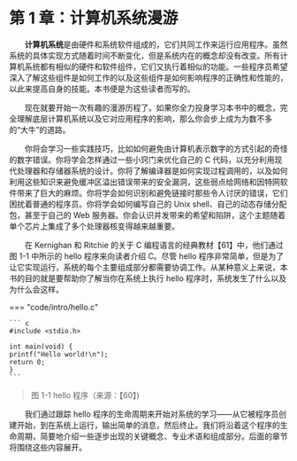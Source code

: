 # 第 1 章：计算机系统漫游

&emsp;&emsp;**计算机系统**是由硬件和系统软件组成的，它们共同工作来运行应用程序。虽然系统的具体实现方式随着时间不断变化，但是系统内在的概念却没有改变。所有计算机系统都有相似的硬件和软件组件，它们又执行着相似的功能。一些程序员希望深入了解这些组件是如何工作的以及这些组件是如何影响程序的正确性和性能的，以此来提高自身的技能。本书便是为这些读者而写的。

&emsp;&emsp;现在就要开始一次有趣的漫游历程了。如果你全力投身学习本书中的概念，完全理解底层计算机系统以及它对应用程序的影响，那么你会步上成为为数不多的“大牛”的道路。

&emsp;&emsp;你将会学习一些实践技巧，比如如何避免由计算机表示数字的方式引起的奇怪的数字错误。你将学会怎样通过一些小窍门来优化自己的 C 代码，以充分利用现代处理器和存储器系统的设计。你将了解编译器是如何实现过程调用的，以及如何利用这些知识来避免缓冲区溢出错误带来的安全漏洞，这些弱点给网络和因特网软件带来了巨大的麻烦。你将学会如何识别和避免链接时那些令人讨厌的错误，它们困扰着普通的程序员。你将学会如何编写自己的 Unix shell、自己的动态存储分配包，甚至于自己的 Web 服务器。你会认识并发带来的希望和陷阱，这个主题随着单个芯片上集成了多个处理器核变得越来越重要。

&emsp;&emsp;在 Kernighan 和 Ritchie 的关于 C 编程语言的经典教材【61】中，他们通过图 1-1 中所示的 hello 程序来向读者介绍 C。尽管 hello 程序非常简单，但是为了让它实现运行，系统的每个主要组成部分都需要协调工作。从某种意义上来说，本书的目的就是要帮助你了解当你在系统上执行 hello 程序时，系统发生了什么以及为什么会这样。

=== "code/intro/hello.c"

    ``` c
    #include <stdio.h>

    int main(void) {
    printf("Hello world!\n");
    return 0;
    }
    ```
> 图 1-1 hello 程序（来源：【60】\)

&emsp;&emsp;我们通过跟踪 hello 程序的生命周期来开始对系统的学习——从它被程序员创建开始，到在系统上运行，输出简单的消息，然后终止。我们将沿着这个程序的生命周期，简要地介绍一些逐步出现的关键概念、专业术语和组成部分。后面的章节将围绕这些内容展开。